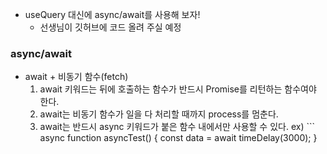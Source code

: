 * useQuery 대신에 async/await를 사용해 보자!
	* 선생님이 깃허브에 코드 올려 주실 예정
### async/await
* await + 비동기 함수(fetch)
	1) await 키워드는 뒤에 호출하는 함수가 반드시 Promise를 리턴하는 함수여야 한다.
	2) await는 비동기 함수가 일을 다 처리할 때까지 process를 멈춘다.
	3) await는 반드시 async 키워드가 붙은 함수 내에서만 사용할 수 있다.
		ex) ```
			async function asyncTest() {
				const data = await timeDelay(3000);
			} 